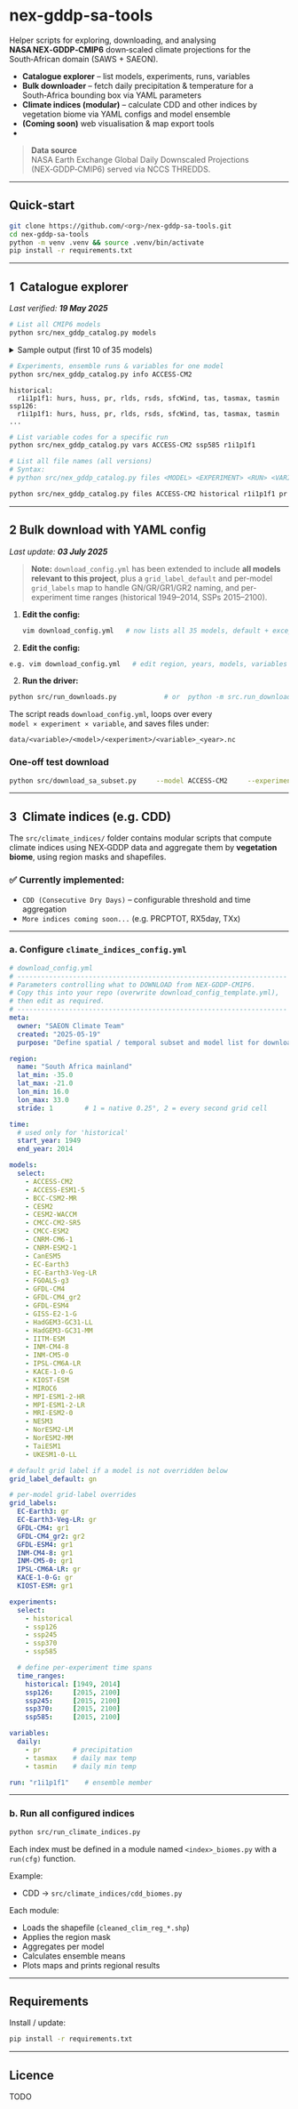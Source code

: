 # nex-gddp-sa-tools
Helper scripts for exploring, downloading, and analysing **NASA NEX‑GDDP‑CMIP6** down‑scaled climate projections for the South‑African domain (SAWS + SAEON).

* **Catalogue explorer** – list models, experiments, runs, variables  
* **Bulk downloader** – fetch daily precipitation & temperature for a South‑Africa bounding box via YAML parameters  
* **Climate indices (modular)** – calculate CDD and other indices by vegetation biome via YAML configs and model ensemble  
* **(Coming soon)** web visualisation & map export tools
* 
> **Data source**  
> NASA Earth Exchange Global Daily Downscaled Projections (NEX‑GDDP‑CMIP6) served via NCCS THREDDS.

---

## Quick‑start

```bash
git clone https://github.com/<org>/nex-gddp-sa-tools.git
cd nex-gddp-sa-tools
python -m venv .venv && source .venv/bin/activate
pip install -r requirements.txt
```

---

## 1  Catalogue explorer  
_Last verified: **19 May 2025**_

```bash
# List all CMIP6 models
python src/nex_gddp_catalog.py models
```

<details>
<summary>Sample output (first 10 of 35 models)</summary>

```
ACCESS-CM2
ACCESS-ESM1-5
BCC-CSM2-MR
CanESM5
CESM2
CESM2-WACCM
CMCC-CM2-SR5
CMCC-ESM2
CNRM-CM6-1
CNRM-ESM2-1
… (25 more)
```
</details>

```bash
# Experiments, ensemble runs & variables for one model
python src/nex_gddp_catalog.py info ACCESS-CM2
```

```
historical:
  r1i1p1f1: hurs, huss, pr, rlds, rsds, sfcWind, tas, tasmax, tasmin
ssp126:
  r1i1p1f1: hurs, huss, pr, rlds, rsds, sfcWind, tas, tasmax, tasmin
...
```

```bash
# List variable codes for a specific run
python src/nex_gddp_catalog.py vars ACCESS-CM2 ssp585 r1i1p1f1
```



```bash
# List all file names (all versions)
# Syntax:
# python src/nex_gddp_catalog.py files <MODEL> <EXPERIMENT> <RUN> <VARIABLE>

python src/nex_gddp_catalog.py files ACCESS-CM2 historical r1i1p1f1 pr
```
---

## 2  Bulk download with YAML config
_Last update: **03 July 2025**_
> **Note:** `download_config.yml` has been extended to include **all models relevant to this project**, plus a `grid_label_default` and per-model `grid_labels` map to handle GN/GR/GR1/GR2 naming, and per-experiment time ranges (historical 1949–2014, SSPs 2015–2100).

1. **Edit the config:**

   ```bash
   vim download_config.yml   # now lists all 35 models, default + exceptions for grid_label, and time_ranges

1. **Edit the config:**

```bash
e.g. vim download_config.yml   # edit region, years, models, variables
```

2. **Run the driver:**

```bash
python src/run_downloads.py            # or  python -m src.run_downloads
```

The script reads `download_config.yml`, loops over every  
`model × experiment × variable`, and saves files under:

```
data/<variable>/<model>/<experiment>/<variable>_<year>.nc
```

### One‑off test download

```bash
python src/download_sa_subset.py     --model ACCESS-CM2     --experiment historical     --variable pr     --start 2010 --end 2014
```

---

## 3  Climate indices (e.g. CDD)

The `src/climate_indices/` folder contains modular scripts that compute climate indices using NEX‑GDDP data and aggregate them by **vegetation biome**, using region masks and shapefiles.

### ✅ Currently implemented:
- `CDD (Consecutive Dry Days)` – configurable threshold and time aggregation
- `More indices coming soon...` (e.g. PRCPTOT, RX5day, TXx)

---

### a. Configure `climate_indices_config.yml`

```yaml
# download_config.yml
# --------------------------------------------------------------------
# Parameters controlling what to DOWNLOAD from NEX-GDDP-CMIP6.
# Copy this into your repo (overwrite download_config_template.yml),
# then edit as required.
# --------------------------------------------------------------------
meta:
  owner: "SAEON Climate Team"
  created: "2025-05-19"
  purpose: "Define spatial / temporal subset and model list for download"

region:
  name: "South Africa mainland"
  lat_min: -35.0
  lat_max: -21.0
  lon_min: 16.0
  lon_max: 33.0
  stride: 1        # 1 = native 0.25°, 2 = every second grid cell

time:
  # used only for 'historical'
  start_year: 1949
  end_year: 2014

models:
  select:
    - ACCESS-CM2
    - ACCESS-ESM1-5
    - BCC-CSM2-MR
    - CESM2
    - CESM2-WACCM
    - CMCC-CM2-SR5
    - CMCC-ESM2
    - CNRM-CM6-1
    - CNRM-ESM2-1
    - CanESM5
    - EC-Earth3
    - EC-Earth3-Veg-LR
    - FGOALS-g3
    - GFDL-CM4
    - GFDL-CM4_gr2
    - GFDL-ESM4
    - GISS-E2-1-G
    - HadGEM3-GC31-LL
    - HadGEM3-GC31-MM
    - IITM-ESM
    - INM-CM4-8
    - INM-CM5-0
    - IPSL-CM6A-LR
    - KACE-1-0-G
    - KIOST-ESM
    - MIROC6
    - MPI-ESM1-2-HR
    - MPI-ESM1-2-LR
    - MRI-ESM2-0
    - NESM3
    - NorESM2-LM
    - NorESM2-MM
    - TaiESM1
    - UKESM1-0-LL

# default grid label if a model is not overridden below
grid_label_default: gn

# per-model grid-label overrides
grid_labels:
  EC-Earth3: gr
  EC-Earth3-Veg-LR: gr
  GFDL-CM4: gr1
  GFDL-CM4_gr2: gr2
  GFDL-ESM4: gr1
  INM-CM4-8: gr1
  INM-CM5-0: gr1
  IPSL-CM6A-LR: gr
  KACE-1-0-G: gr
  KIOST-ESM: gr1

experiments:
  select:
    - historical
    - ssp126
    - ssp245
    - ssp370
    - ssp585

  # define per-experiment time spans
  time_ranges:
    historical: [1949, 2014]
    ssp126:     [2015, 2100]
    ssp245:     [2015, 2100]
    ssp370:     [2015, 2100]
    ssp585:     [2015, 2100]

variables:
  daily:
    - pr        # precipitation
    - tasmax    # daily max temp
    - tasmin    # daily min temp

run: "r1i1p1f1"    # ensemble member
```

---

### b. Run all configured indices

```bash
python src/run_climate_indices.py
```

Each index must be defined in a module named `<index>_biomes.py` with a `run(cfg)` function.

Example:
- CDD → `src/climate_indices/cdd_biomes.py`

Each module:
- Loads the shapefile (`cleaned_clim_reg_*.shp`)
- Applies the region mask
- Aggregates per model
- Calculates ensemble means
- Plots maps and prints regional results

---

## Requirements

Install / update:

```bash
pip install -r requirements.txt
```

---

## Licence

TODO
